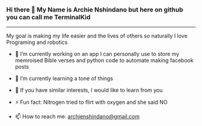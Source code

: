 ### Hi there 👋 My Name is Archie Nshindano but here on github you can call me TerminalKid 
-------------------------------------------------------------------------------------

My goal is making my life easier and the lives of others so naturally I love Programing and robotics 

- 🔭 I’m currently working on an app I can personally use to store my memroised Bible verses and python code to automate making facebook posts
  
- 🌱 I’m currently learning a tone of things
  
- 🤔 If you have similar interests, I would like to learn from you
  
- ⚡ Fun fact: Nitrogen tried to flirt with oxygen and she said NO
  
- 📫 How to reach me: archienshindano@gmail.com 

<!--
**TerminalKid/TerminalKid** is a ✨ _special_ ✨ repository because its `README.md` (this file) appears on your GitHub profile.

Here are some ideas to get you started:

- 🔭 I’m currently working on ...
- 🌱 I’m currently learning ...
- 👯 I’m looking to collaborate on ...
- 🤔 I’m looking for help with ...
- 💬 Ask me about ...
- 📫 How to reach me: ...
- 😄 Pronouns: ...
- ⚡ Fun fact: ...
-->
